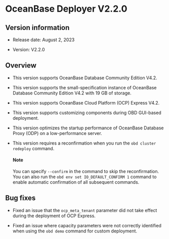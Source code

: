 # OceanBase Deployer V2.2.0

## Version information

* Release date: August 2, 2023

* Version: V2.2.0

## Overview

* This version supports OceanBase Database Community Edition V4.2.

* This version supports the small-specification instance of OceanBase Database Community Edition V4.2 with 19 GB of storage.

* This version supports OceanBase Cloud Platform (OCP) Express V4.2.

* This version supports customizing components during OBD GUI-based deployment.

* This version optimizes the startup performance of OceanBase Database Proxy (ODP) on a low-performance server.

* This version requires a reconfirmation when you run the `obd cluster redeploy` command.

  <main id="notice" type='explain'>
     <h4>Note</h4>
     <p>You can specify <code>--confirm</code> in the command to skip the reconfirmation. You can also run the <code>obd env set IO_DEFAULT_CONFIRM 1</code> command to enable automatic confirmation of all subsequent commands. </p>
  </main>

## Bug fixes

* Fixed an issue that the `ocp_meta_tenant` parameter did not take effect during the deployment of OCP Express.

* Fixed an issue where capacity parameters were not correctly identified when using the `obd demo` command for custom deployment.
